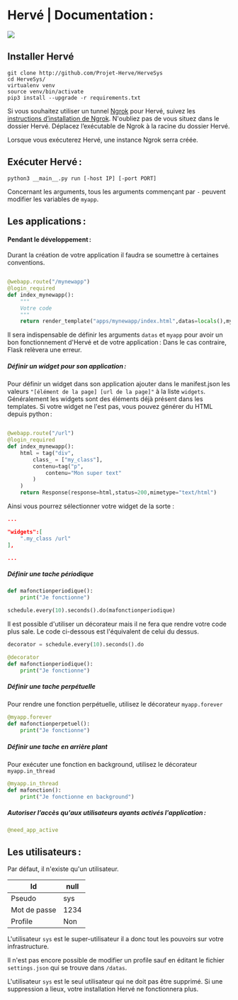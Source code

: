 # Hervé | Documentation :
![](https://img.shields.io/badge/language-python3.4-green.svg)

## Installer Hervé

```shell
git clone http://github.com/Projet-Herve/HerveSys
cd HerveSys/
virtualenv venv
source venv/bin/activate
pip3 install --upgrade -r requirements.txt
```

Si vous souhaitez utiliser un tunnel [Ngrok](https://ngrok.com/) pour Hervé, suivez les [instructions d’installation de Ngrok](https://ngrok.com/download). N'oubliez pas de vous situez dans le dossier Hervé.
Déplacez l’exécutable de Ngrok à la racine du dossier Hervé.

Lorsque vous exécuterez Hervé, une instance Ngrok serra créée.


## Exécuter Hervé :

```shell
python3 __main__.py run [-host IP] [-port PORT]
```
Concernant les arguments, tous les arguments commençant par `-` peuvent modifier les variables de `myapp`.


## Les applications :
<!--

### Création d'une application :



Que les applications créées soient des applications web ou backend elles s'initialisent de la même façon. Pour en créer une, exécutez dans le dossier Hervé la commande :

```shell
python3 __main__.py createapp [nom du packet]
```

Cette commande aura pour effet de poser certaines questions puis générer une application déjà installée dans Hervé. Seul l'utilisateur `sys` pourra utiliser l'application par défaut. Les utilisateurs devrons l'activer eux-mêmes.
-->

#### Pendant le développement :

Durant la création de votre application il faudra se soumettre à certaines conventions.

```python

@webapp.route("/mynewapp")
@login_required
def index_mynewapp():
	"""
	Votre code
	"""
	return render_template("apps/mynewapp/index.html",datas=locals(),myapp=myapp)
```

Il sera indispensable de définir les arguments `datas` et `myapp` pour avoir un bon fonctionnement d'Hervé et de votre application :
Dans le cas contraire, Flask relèvera une erreur.

##### Définir un widget pour son application :

Pour définir un widget dans son application ajouter dans le manifest.json les valeurs `"[élément de la page] [url de la page]"` à la liste `widgets`.
Généralement les widgets sont des éléments déjà présent dans les templates. Si votre widget ne l'est pas, vous pouvez générer du HTML depuis python :

```python

@webapp.route("/url")
@login_required
def index_mynewapp():
	html = tag("div",
		class_ = ["my_class"],
		contenu=tag("p",
			contenu="Mon super text"
		)
	)
	return Response(response=html,status=200,mimetype="text/html")
```

Ainsi vous pourrez sélectionner votre widget de la sorte :

```json
...

"widgets":[
	".my_class /url"
],

...
```

##### Définir une tache périodique

```python
def mafonctionperiodique():
	print("Je fonctionne")

schedule.every(10).seconds().do(mafonctionperiodique)

```
Il est possible d'utiliser un décorateur mais il ne fera que rendre votre code plus sale.
Le code ci-dessous est l'équivalent de celui du dessus.

```python
decorator = schedule.every(10).seconds().do

@decorator
def mafonctionperiodique():
	print("Je fonctionne")

```

##### Définir une tache perpétuelle

Pour rendre une fonction perpétuelle, utilisez le décorateur `myapp.forever`

```python
@myapp.forever
def mafonctionperpetuel():
	print("Je fonctionne")
```
##### Définir une tache en arrière plant

Pour exécuter une fonction en background, utilisez le décorateur `myapp.in_thread`

```python
@myapp.in_thread
def mafonction():
	print("Je fonctionne en background")
```

##### Autoriser l’accès qu'aux utilisateurs ayants activés l'application :

```python
@need_app_active
```
<!--

### Exportation d'une application

Pour exporter votre application par exemple pour le store, exécutez la commande :

```python3 __main__.py exportapp [nom du packet] [path du dossier où exporter l'application] ```

Cette commande exportera votre application dans `[path du dossier où exporter l'application]` si l'application demandée existe. Le packet créé sera installable.

### Installer une application :

Pour installer une application, exécutez la commande :

```python3__main__.py installapp [path de l'application] ```

L'application devrait être installée si les arguments donnés ne sont pas erronés. Seul l'utilisateur `sys` pourra utiliser l'application par défaut. Les utilisateurs devrons l'activée eux-mêmes.

-->

## Les utilisateurs :

Par défaut, il n'existe qu'un utilisateur.

| Id           | null  |
|--------------|-------|
| Pseudo       | sys   |
| Mot de passe | 1234  |
| Profile      | Non   |

L'utilisateur `sys` est le super-utilisateur il a donc tout les pouvoirs sur votre infrastructure.

Il n'est pas encore possible de modifier un profile sauf en éditant le fichier `settings.json` qui se trouve dans `/datas`.

L'utilisateur `sys` est le seul utilisateur qui ne doit pas être supprimé. Si une suppression a lieux, votre installation Hervé ne fonctionnera plus.

